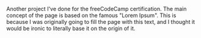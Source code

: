 Another project I've done for the freeCodeCamp certification.
The main concept of the page is based on the famous "Lorem Ipsum". This is because I was originally going to fill the page with this text, and I thought it would be ironic to literally base it on the origin of it.
